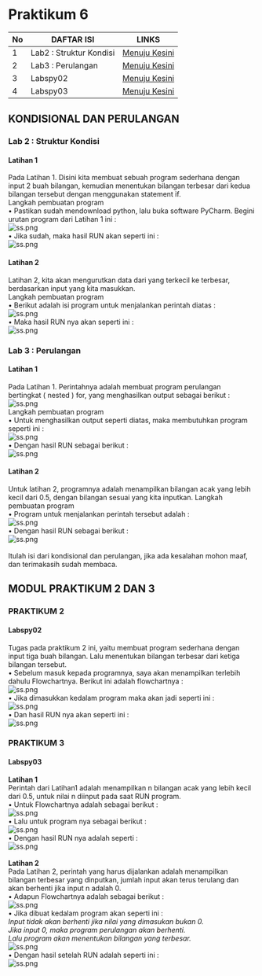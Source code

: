 # Praktikum 6
| No | DAFTAR ISI  | LINKS |
|-------------| ------------- | ------------- |
|  1 | Lab2 : Struktur Kondisi  | [Menuju Kesini](https://github.com/RhendyDikiN/Praktikum6#lab-2--struktur-kondisi)  |
|  2 | Lab3 : Perulangan  | [Menuju Kesini](https://github.com/RhendyDikiN/Praktikum6#lab-3--perulangan) |
|  3 | Labspy02  | [Menuju Kesini](https://github.com/RhendyDikiN/Praktikum6#labspy02) |
|  4 | Labspy03  | [Menuju Kesini](https://github.com/RhendyDikiN/Praktikum6#labspy03) |

## KONDISIONAL DAN PERULANGAN
### Lab 2 : Struktur Kondisi
#### Latihan 1
Pada Latihan 1. Disini kita membuat sebuah program sederhana dengan input 2 buah bilangan, kemudian menentukan bilangan terbesar dari kedua bilangan tersebut dengan menggunakan statement if.<br />
 Langkah pembuatan program<br />
• Pastikan sudah mendownload python, lalu buka software PyCharm. Begini urutan program dari Latihan 1 ini :<br/>
![ss.png](Screentgs7/ss1.png)<br/>
• Jika sudah, maka hasil RUN akan seperti ini :<br/>
![ss.png](Screentgs7/ss2.png)<br/>
#### Latihan 2
Latihan 2, kita akan mengurutkan data dari yang terkecil ke terbesar, berdasarkan input yang kita masukkan.<br/>
 Langkah pembuatan program<br/>
• Berikut adalah isi program untuk menjalankan perintah diatas :<br/>
![ss.png](Screentgs7/ss3.png)<br/>
• Maka hasil RUN nya akan seperti ini :<br/>
![ss.png](Screentgs7/ss4.png)<br/>
### Lab 3 : Perulangan
#### Latihan 1
Pada Latihan 1. Perintahnya adalah membuat program perulangan bertingkat ( nested ) for, yang menghasilkan output sebagai berikut :<br/>
![ss.png](Screentgs7/ss5.png)<br/>
 Langkah pembuatan program<br/>
• Untuk menghasilkan output seperti diatas, maka membutuhkan program seperti ini :<br/>
![ss.png](Screentgs7/ss6.png)<br/>
• Dengan hasil RUN sebagai berikut :<br/>
![ss.png](Screentgs7/ss7.png)<br/>
#### Latihan 2
Untuk latihan 2, programnya adalah menampilkan bilangan acak yang lebih kecil dari 0.5, dengan bilangan sesuai yang kita inputkan.
 Langkah pembuatan program<br/>
• Program untuk menjalankan perintah tersebut adalah :<br/>
![ss.png](Screentgs7/ss8.png)<br/>
• Dengan hasil RUN sebagai berikut :<br/>
![ss.png](Screentgs7/ss9.png)<br/><br/>
Itulah isi dari kondisional dan perulangan, jika ada kesalahan mohon maaf, dan terimakasih sudah membaca.

## MODUL PRAKTIKUM 2 DAN 3
### PRAKTIKUM 2
#### Labspy02
Tugas pada praktikum 2 ini, yaitu membuat program sederhana dengan input tiga buah bilangan. Lalu menentukan bilangan terbesar dari ketiga bilangan tersebut.<br/>
• Sebelum masuk kepada programnya, saya akan menampilkan terlebih dahulu Flowchartnya. Berikut ini adalah flowchartnya :<br/>
![ss.png](Screentgs7/ss10.png)<br/>
• Jika dimasukkan kedalam program maka akan jadi seperti ini :<br/>
![ss.png](Screentgs7/ss11.png)<br/>
• Dan hasil RUN nya akan seperti ini :<br/>
![ss.png](Screentgs7/ss12.png)<br/>
### PRAKTIKUM 3
#### Labspy03
**Latihan 1**<br/>
Perintah dari Latihan1 adalah menampilkan n bilangan acak yang lebih kecil dari 0.5, untuk nilai n diinput pada saat RUN program.<br/>
• Untuk Flowchartnya adalah sebagai berikut :<br/>
![ss.png](Screentgs7/ss13.png)<br/>
• Lalu untuk program nya sebagai berikut :<br/>
![ss.png](Screentgs7/ss14.png)<br/>
• Dengan hasil RUN nya adalah seperti :<br/>
![ss.png](Screentgs7/ss15.png)<br/><br/>
**Latihan 2**<br/>
Pada Latihan 2, perintah yang harus dijalankan adalah menampilkan bilangan terbesar yang dinputkan, jumlah input akan terus terulang dan akan berhenti jika input n adalah 0.<br/>
• Adapun Flowchartnya adalah sebagai berikut :<br/>
![ss.png](Screentgs7/ss16.png)<br/>
• Jika dibuat kedalam program akan seperti ini :<br/>
*Input tidak akan berhenti jika nilai yang dimasukan bukan 0.*<br/>
*Jika input 0, maka program perulangan akan berhenti.*<br/>
*Lalu program akan menentukan bilangan yang terbesar.*<br/>
![ss.png](Screentgs7/ss17.png)<br/>
• Dengan hasil setelah RUN adalah seperti ini :<br/>
![ss.png](Screentgs7/ss18.png)<br/>
